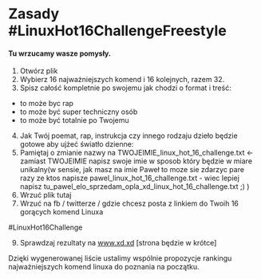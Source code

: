 # Zasady #LinuxHot16ChallengeFreestyle

#### Tu wrzucamy wasze pomysły.

1. Otwórz plik
2. Wybierz 16 najważniejszych komend i 16 kolejnych, razem 32.
3. Spisz całość kompletnie po swojemu jak chodzi o format i treść:
- to może byc rap
- to może być super techniczny osób
- to może być totalnie po Twojemu
4. Jak Twój poemat, rap, instrukcja czy innego rodzaju dzieło będzie gotowe aby ujżeć światło dzienne:
5. Pamiętaj o zmianie nazwy na TWOJEIMIE_linux_hot_16_challenge.txt <- zamiast TWOJEIMIE napisz swoje imie w sposob który będzie w miare unikalny(w sensie, jak masz na imie Paweł to moze sie zdarzyc pare razy ze ktos napisze pawel_linux_hot_16_challenge.txt - wiec lepiej napisz tu_pawel_elo_sprzedam_opla_xd_linux_hot_16_challenge.txt ;) )
6. Wrzuć plik tutaj
7. Wrzuć na fb / twitterze / gdzie chcesz posta z linkiem do Twoih 16 gorących komend Linuxa



#LinuxHot16Challenge

9. Sprawdzaj rezultaty na www.xd.xd [strona będzie w krótce]

Dzięki wygenerowanej liście ustalimy wspólnie propozycje rankingu najważniejszych komend linuxa do poznania na początku.
